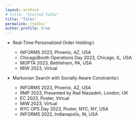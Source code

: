 ```yaml
---
layout: archive
# title: "Invited Talks"
title: "Talks"
permalink: /talks/
author_profile: true
---
```

<!-- 
{% if site.talkmap_link == true %}

 <p style="text-decoration:underline;"><a href="/talkmap.html">See a map of all the places I've given a talk!</a></p>

{% endif %}

{% for post in site.talks reversed %}
  {% include archive-single-talk.html %}
{% endfor %} -->


<!-- * Fair Markovian Search, Informs 22, Indianapolis, IN, USA -->

* Real-Time Personalized Order Holding:\
  * INFORMS 2023, Phoenix, AZ, USA
  * ChicagoBooth Operations Day 2023, Chicago, IL, USA
  * MOPTA 2023, Bethlehem, PA, USA
  * MIW 2023, Virtual


* Markovian Search with Socially Aware Constraints:\
  * INFORMS 2023, Phoenix, AZ, USA
  * RMP 2023, Presented by Rad Niazadeh, London, UK
  * EC 2023, Poster, Virtual
  * MIW 2023, Virtual
  * NYC OPS Day 2023, Poster, NYC, NY, USA
  * INFORMS 2022, Indianapolis, IN, USA
